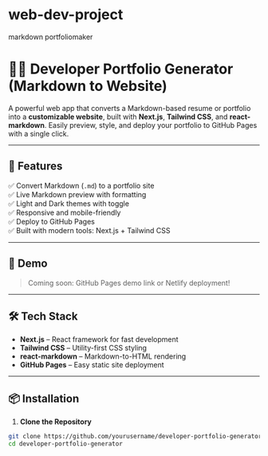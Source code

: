 # web-dev-project
markdown portfoliomaker
# 🧑‍💻 Developer Portfolio Generator (Markdown to Website)

A powerful web app that converts a Markdown-based resume or portfolio into a **customizable website**, built with **Next.js**, **Tailwind CSS**, and **react-markdown**. Easily preview, style, and deploy your portfolio to GitHub Pages with a single click.

---

## 🌟 Features

✅ Convert Markdown (`.md`) to a portfolio site  
✅ Live Markdown preview with formatting  
✅ Light and Dark themes with toggle  
✅ Responsive and mobile-friendly  
✅ Deploy to GitHub Pages  
✅ Built with modern tools: Next.js + Tailwind CSS

---

## 🚀 Demo

> Coming soon: GitHub Pages demo link or Netlify deployment!

---

## 🛠️ Tech Stack

- **Next.js** – React framework for fast development
- **Tailwind CSS** – Utility-first CSS styling
- **react-markdown** – Markdown-to-HTML rendering
- **GitHub Pages** – Easy static site deployment

---

## 📦 Installation

1. **Clone the Repository**
```bash
git clone https://github.com/yourusername/developer-portfolio-generator.git
cd developer-portfolio-generator
